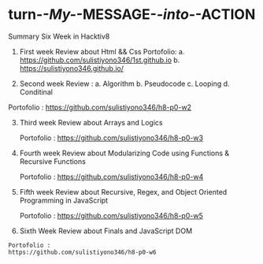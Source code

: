 # turn-_-My-_-MESSAGE-_-into-_-ACTION
Summary Six Week in Hacktiv8 

1. First week 
  Review about Html && Css 
  Portofolio:
  a. https://github.com/sulistiyono346/1st.github.io
  b. https://sulistiyono346.github.io/
 
2. Second week
  Review :
  a. Algorithm
  b. Pseudocode
  c. Looping
  d. Conditinal
  
  Portofolio :
  https://github.com/sulistiyono346/h8-p0-w2
  
3. Third week
   Review about Arrays and Logics
   
   Portofolio :
   https://github.com/sulistiyono346/h8-p0-w3
   
 4. Fourth week
    Review about Modularizing Code using Functions & Recursive Functions
   
    Portofolio :
    https://github.com/sulistiyono346/h8-p0-w4
   
 5. Fifth week
    Review about Recursive, Regex, and Object Oriented Programming in JavaScript
   
    Portofolio :
    https://github.com/sulistiyono346/h8-p0-w5
    
  6. Sixth Week
    Review about Finals and JavaScript DOM
    
    Portofolio :
    https://github.com/sulistiyono346/h8-p0-w6
   
